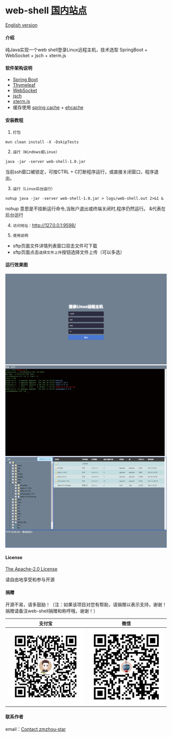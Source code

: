 # web-shell [国内站点](https://gitee.com/zmzhou-star/web-shell)
[English version](README.en.md)

#### 介绍
纯Java实现一个web shell登录Linux远程主机，技术选型 SpringBoot + WebSocket + jsch + xterm.js

#### 软件架构说明
* [Spring Boot](https://start.spring.io/)
* [Thymeleaf](https://docs.spring.io/spring-boot/docs/2.4.1/reference/htmlsingle/#boot-features-spring-mvc-template-engines)
* [WebSocket](https://docs.spring.io/spring-boot/docs/2.4.1/reference/htmlsingle/#boot-features-websockets)
* [jsch](https://github.com/is/jsch)
* [xterm.js](https://github.com/xtermjs/xterm.js/)
* 缓存使用 [spring cache](https://docs.spring.io/spring-boot/docs/2.4.1/reference/htmlsingle/#boot-features-caching-provider-ehcache2) + [ehcache](https://www.ehcache.org/)

#### 安装教程
1. `打包`
```
mvn clean install -X -DskipTests
```
2. `运行（Windows或Linux）`
```
java -jar -server web-shell-1.0.jar
```
当前ssh窗口被锁定，可按CTRL + C打断程序运行，或直接关闭窗口，程序退出。

3. `运行（Linux后台运行）`
```
nohup java -jar -server web-shell-1.0.jar > logs/web-shell.out 2>&1 &
```
nohup 意思是不挂断运行命令,当账户退出或终端关闭时,程序仍然运行。
&代表在后台运行

4. `访问地址：`http://127.0.0.1:9598/


5. `使用说明`
* sftp页面文件详情列表窗口双击文件可下载
* sftp页面点击`选择文件上传`按钮选择文件上传（可以多选）
   
#### 运行效果图
![登录页面](docs/login.png)
![shell页面](docs/shell.png)
![sftp页面](docs/sftp.png)

#### License
[The Apache-2.0 License](http://www.apache.org/licenses/LICENSE-2.0)

请自由地享受和参与开源

#### 捐赠
开源不易，请多鼓励！（注：如果该项目对您有帮助，请捐赠以表示支持，谢谢！捐赠请备注web-shell捐赠和称呼哦，谢谢！）

| 支付宝  | 微信  |
| :------------: | :------------: |
| ![Alipay](docs/alipay.png)  | ![Wechat](docs/wechatpay.png)  |

#### 联系作者
email：<a href="mailto:zmzhou-star@foxmail.com">Contact zmzhou-star</a>

